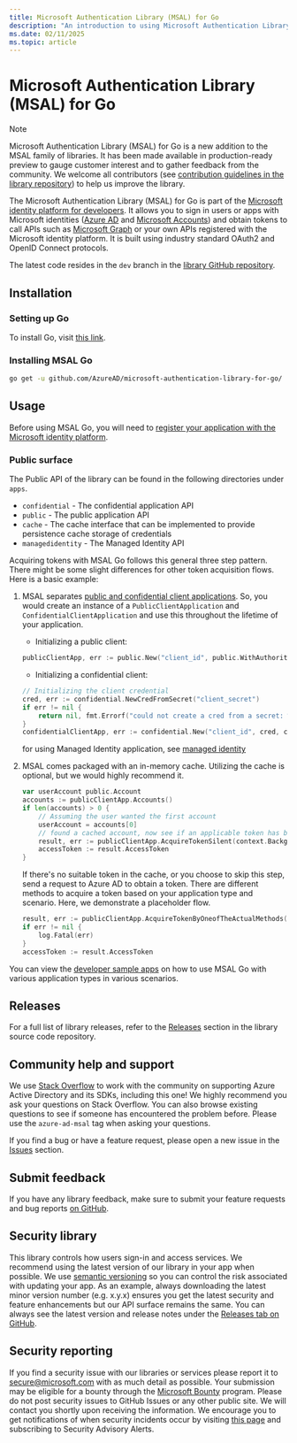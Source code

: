 ```yaml
---
title: Microsoft Authentication Library (MSAL) for Go
description: "An introduction to using Microsoft Authentication Library (MSAL) for Go."
ms.date: 02/11/2025
ms.topic: article
---
```


# Microsoft Authentication Library (MSAL) for Go

>[!NOTE]
> Microsoft Authentication Library (MSAL) for Go is a new addition to the MSAL family of libraries. It has been made available in production-ready preview to gauge customer interest and to gather feedback from the community. We welcome all contributors (see [contribution guidelines in the library repository](https://github.com/AzureAD/microsoft-authentication-library-for-go/blob/main/CONTRIBUTING.md)) to help us improve the library.

The Microsoft Authentication Library (MSAL) for Go is part of the [Microsoft identity platform for developers](/entra/identity-platform/v2-overview). It allows you to sign in users or apps with Microsoft identities ([Azure AD](https://azure.microsoft.com/services/active-directory/) and [Microsoft Accounts](https://account.microsoft.com)) and obtain tokens to call APIs such as [Microsoft Graph](https://graph.microsoft.io/) or your own APIs registered with the Microsoft identity platform. It is built using industry standard OAuth2 and OpenID Connect protocols.

The latest code resides in the `dev` branch in the [library GitHub repository](https://github.com/AzureAD/microsoft-authentication-library-for-go).

## Installation

### Setting up Go

To install Go, visit [this link](https://golang.org/dl/).

### Installing MSAL Go

```bash
go get -u github.com/AzureAD/microsoft-authentication-library-for-go/
```

## Usage

Before using MSAL Go, you will need to [register your application with the Microsoft identity platform](/azure/active-directory/develop/quickstart-v2-register-an-app).

### Public surface

The Public API of the library can be found in the following directories under `apps`.

- `confidential` - The confidential application API
- `public` - The public application API
- `cache` - The cache interface that can be implemented to provide persistence cache storage of credentials
- `managedidentity` - The Managed Identity API

Acquiring tokens with MSAL Go follows this general three step pattern. There might be some slight differences for other token acquisition flows. Here is a basic example:

1. MSAL separates [public and confidential client applications](https://tools.ietf.org/html/rfc6749#section-2.1). So, you would create an instance of a `PublicClientApplication` and `ConfidentialClientApplication` and use this throughout the lifetime of your application.

   - Initializing a public client:

    ```go
    publicClientApp, err := public.New("client_id", public.WithAuthority("https://login.microsoftonline.com/Enter_The_Tenant_Name_Here"))
    ```

   - Initializing a confidential client:

    ```go
    // Initializing the client credential
    cred, err := confidential.NewCredFromSecret("client_secret")
    if err != nil {
        return nil, fmt.Errorf("could not create a cred from a secret: %w", err)
    }
    confidentialClientApp, err := confidential.New("client_id", cred, confidential.WithAuthority("https://login.microsoftonline.com/Enter_The_Tenant_Name_Here"))
    ```
    
    for using Managed Identity application, see [managed identity](./advanced/managed-identity.md)

1. MSAL comes packaged with an in-memory cache. Utilizing the cache is optional, but we would highly recommend it.

    ```go
    var userAccount public.Account
    accounts := publicClientApp.Accounts()
    if len(accounts) > 0 {
        // Assuming the user wanted the first account
        userAccount = accounts[0]
        // found a cached account, now see if an applicable token has been cached
        result, err := publicClientApp.AcquireTokenSilent(context.Background(), []string{"your_scope"}, public.WithSilentAccount(userAccount))
        accessToken := result.AccessToken
    }
    ```

    If there's no suitable token in the cache, or you choose to skip this step, send a request to Azure AD to obtain a token. There are different methods to acquire a token based on your application type and scenario. Here, we demonstrate a placeholder flow.

    ```go
    result, err := publicClientApp.AcquireTokenByOneofTheActualMethods([]string{"your_scope"}, ...(other parameters depending on the function))
    if err != nil {
        log.Fatal(err)
    }
    accessToken := result.AccessToken
    ```

You can view the [developer sample apps](https://github.com/AzureAD/microsoft-authentication-library-for-go/tree/main/apps/tests/devapps) on how to use MSAL Go with various application types in various scenarios.

## Releases

For a full list of library releases, refer to the [Releases](https://github.com/AzureAD/microsoft-authentication-library-for-go/releases) section in the library source code repository.

## Community help and support

We use [Stack Overflow](https://stackoverflow.com/questions/tagged/azure-ad-msal) to work with the community on supporting Azure Active Directory and its SDKs, including this one! We highly recommend you ask your questions on Stack Overflow. You can also browse existing questions to see if someone has encountered the problem before. Please use the `azure-ad-msal` tag when asking your questions.

If you find a bug or have a feature request, please open a new issue in the [Issues](https://github.com/AzureAD/microsoft-authentication-library-for-go/issues) section.

## Submit feedback

If you have any library feedback, make sure to submit your feature requests and bug reports [on GitHub](https://github.com/AzureAD/microsoft-authentication-library-for-go/issues).

## Security library

This library controls how users sign-in and access services. We recommend using the latest version of our library in your app when possible. We use [semantic versioning](http://semver.org/) so you can control the risk associated with updating your app. As an example, always downloading the latest minor version number (e.g. x.y.x) ensures you get the latest security and feature enhancements but our API surface remains the same. You can always see the latest version and release notes under the [Releases tab on GitHub](https://github.com/AzureAD/microsoft-authentication-library-for-go/releases).

## Security reporting

If you find a security issue with our libraries or services please report it to [secure@microsoft.com](mailto:secure@microsoft.com) with as much detail as possible. Your submission may be eligible for a bounty through the [Microsoft Bounty](https://aka.ms/bugbounty) program. Please do not post security issues to GitHub Issues or any other public site. We will contact you shortly upon receiving the information. We encourage you to get notifications of when security incidents occur by visiting [this page](https://www.microsoft.com/msrc/technical-security-notifications) and subscribing to Security Advisory Alerts.
